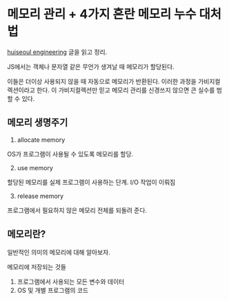 # 메모리 관리 + 4가지 흔란 메모리 누수 대처법

[huiseoul engineering](https://engineering.huiseoul.com/%EC%9E%90%EB%B0%94%EC%8A%A4%ED%81%AC%EB%A6%BD%ED%8A%B8%EB%8A%94-%EC%96%B4%EB%96%BB%EA%B2%8C-%EC%9E%91%EB%8F%99%ED%95%98%EB%8A%94%EA%B0%80-%EB%A9%94%EB%AA%A8%EB%A6%AC-%EA%B4%80%EB%A6%AC-4%EA%B0%80%EC%A7%80-%ED%9D%94%ED%95%9C-%EB%A9%94%EB%AA%A8%EB%A6%AC-%EB%88%84%EC%88%98-%EB%8C%80%EC%B2%98%EB%B2%95-5b0d217d788d) 글을 읽고 정리.

JS에서는 객체나 문자열 같은 무언가 생겨날 때 메모리가 할당된다.

이들은 더이상 사용되지 않을 때 자동으로 메모리가 반환된다. 이러한 과정을 가비지컬렉션이라고 한다. 이 가비지컬렉션만 믿고 메모리 관리를 신경쓰지 않으면 큰 실수를 범할 수 있다.

## 메모리 생명주기

1. allocate memory

OS가 프로그램이 사용될 수 있도록 메모리를 할당.

2. use memory

할당된 메모리를 실제 프로그램이 사용하는 단계. I/O 작업이 이뤄짐

3. release memory

프로그램에서 필요하지 않은 메모리 전체를 되돌려 준다.

## 메모리란?

일반적인 의미의 메모리에 대해 알아보자.

메모리에 저장되는 것들

1. 프로그램에서 사용되는 모든 변수와 데이터
2. OS 및 개별 프로그램의 코드
